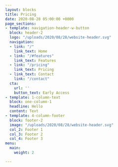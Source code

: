 ```yaml
---
layout: blocks
title: Pricing
date: 2020-08-28 05:00:00 +0000
page_sections:
- template: navigation-header-w-button
  block: header-2
  logo: "/uploads/2020/08/28/website-header.svg"
  navigation:
  - link: "/"
    link_text: Home
  - link: "/#features"
    link_text: Features
  - link: "/pricing"
    link_text: Pricing
  - link_text: Contact
    link: "/contact"
  cta:
    url: ''
    button_text: Early Access
- template: 1-column-text
  block: one-column-1
  headline: Hello
  content: Text
- template: 4-column-footer
  block: footer-2
  image: "/uploads/2020/08/28/website-header.svg"
  col_2: Footer 1
  col_3: Footer 2
  col_4: Footer 3
menu:
  main:
    weight: 2

---
```

